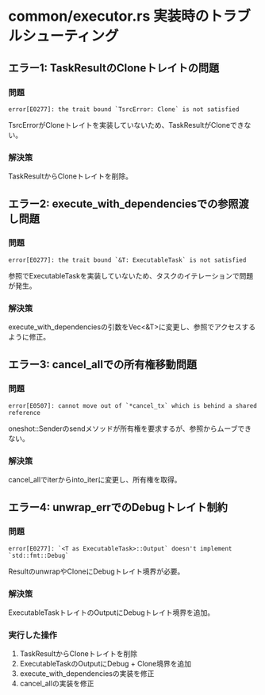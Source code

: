 # common/executor.rs 実装時のトラブルシューティング

## エラー1: TaskResultのCloneトレイトの問題

### 問題
```
error[E0277]: the trait bound `TsrcError: Clone` is not satisfied
```

TsrcErrorがCloneトレイトを実装していないため、TaskResult<T>がCloneできない。

### 解決策
TaskResult<T>からCloneトレイトを削除。

## エラー2: execute_with_dependenciesでの参照渡し問題

### 問題
```
error[E0277]: the trait bound `&T: ExecutableTask` is not satisfied
```

参照でExecutableTaskを実装していないため、タスクのイテレーションで問題が発生。

### 解決策
execute_with_dependenciesの引数をVec<&T>に変更し、参照でアクセスするように修正。

## エラー3: cancel_allでの所有権移動問題

### 問題
```
error[E0507]: cannot move out of `*cancel_tx` which is behind a shared reference
```

oneshot::Senderのsendメソッドが所有権を要求するが、参照からムーブできない。

### 解決策
cancel_allでiterからinto_iterに変更し、所有権を取得。

## エラー4: unwrap_errでのDebugトレイト制約

### 問題
```
error[E0277]: `<T as ExecutableTask>::Output` doesn't implement `std::fmt::Debug`
```

ResultのunwrapやCloneにDebugトレイト境界が必要。

### 解決策
ExecutableTaskトレイトのOutputにDebugトレイト境界を追加。

### 実行した操作
1. TaskResult<T>からCloneトレイトを削除
2. ExecutableTaskのOutputにDebug + Clone境界を追加
3. execute_with_dependenciesの実装を修正
4. cancel_allの実装を修正
